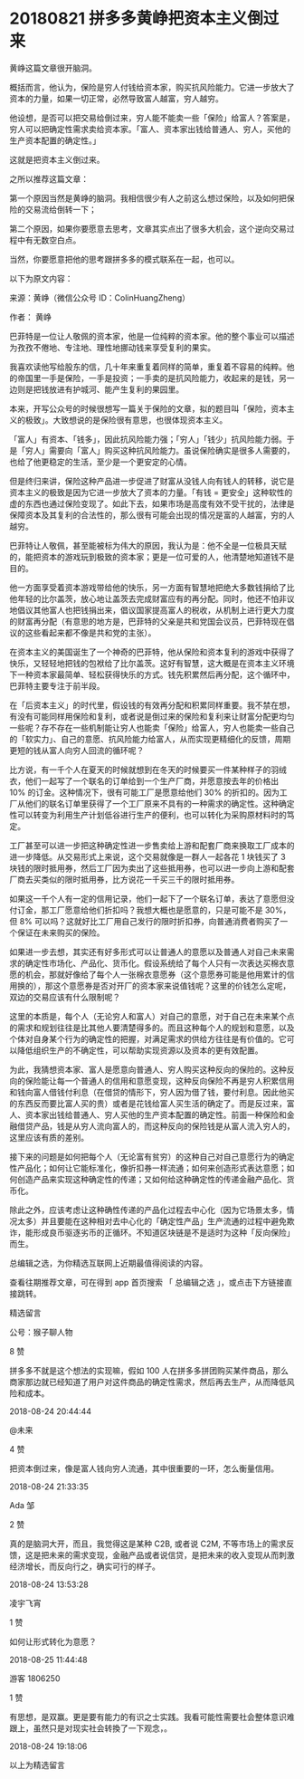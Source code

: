 # 20180821 拼多多黄峥把资本主义倒过来

黄峥这篇文章很开脑洞。

概括而言，他认为，保险是穷人付钱给资本家，购买抗风险能力。它进一步放大了资本的力量，如果一切正常，必然导致富人越富，穷人越穷。

他设想，是否可以把交易给倒过来，穷人能不能卖一些「保险」给富人？答案是，穷人可以把确定性需求卖给资本家。「富人、资本家出钱给普通人、穷人，买他的生产资本配置的确定性。」

这就是把资本主义倒过来。

之所以推荐这篇文章：

第一个原因当然是黄峥的脑洞。我相信很少有人之前这么想过保险，以及如何把保险的交易流给倒转一下；

第二个原因，如果你要愿意去思考，文章其实点出了很多大机会，这个逆向交易过程中有无数空白点。

当然，你要愿意把他的思考跟拼多多的模式联系在一起，也可以。

以下为原文内容：

来源：黄峥（微信公众号 ID：ColinHuangZheng）

作者： 黄峥

巴菲特是一位让人敬佩的资本家，他是一位纯粹的资本家。他的整个事业可以描述为孜孜不倦地、专注地、理性地挪动钱来享受复利的果实。

我喜欢读他写给股东的信，几十年来重复着同样的简单，重复着不容易的纯粹。他的帝国里一手是保险，一手是投资；一手卖的是抗风险能力，收起来的是钱，另一边则是把钱放进有护城河、能产生复利的果园里。

本来，开写公众号的时候很想写一篇关于保险的文章，拟的题目叫「保险，资本主义的极致」。大致想说的是保险很有意思，也很体现资本主义。

「富人」有资本、「钱多」，因此抗风险能力强；「穷人」「钱少」抗风险能力弱。于是「穷人」需要向「富人」购买这种抗风险能力。虽说保险确实是很多人需要的，也给了他更稳定的生活，至少是一个更安定的心情。

但是终归来讲，保险这种产品进一步促进了财富从没钱人向有钱人的转移，说它是资本主义的极致是因为它进一步放大了资本的力量。「有钱 = 更安全」这种软性的虚的东西也通过保险变现了。如此下去，如果市场是高度有效不受干扰的，法律是保障资本及其复利的合法性的，那么很有可能会出现的情况是富的人越富，穷的人越穷。

巴菲特让人敬佩，甚至能被标为伟大的原因，我认为是：他不全是一位极具天赋的，能把资本的游戏玩到极致的资本家；更是一位可爱的人，他清楚地知道钱不是目的。

他一方面享受着资本游戏带给他的快乐，另一方面有智慧地把绝大多数钱捐给了比他年轻的比尔盖茨，放心地让盖茨去完成财富应有的再分配。同时，他还不怕非议地倡议其他富人也把钱捐出来，倡议国家提高富人的税收，从机制上进行更大力度的财富再分配（有意思的地方是，巴菲特的父亲是共和党国会议员，巴菲特现在倡议的这些看起来都不像是共和党的主张）。

在资本主义的美国诞生了一个神奇的巴菲特，他从保险和资本复利的游戏中获得了快乐，又轻轻地把钱的包袱给了比尔盖茨。这好有智慧，这大概是在资本主义环境下一种资本家最简单、轻松获得快乐的方式。钱先积累然后再分配，这个循环中，巴菲特主要专注于前半段。

在「后资本主义」的时代里，假设钱的有效再分配和积累同样重要。我不禁在想，有没有可能同样用保险和复利，或者说是倒过来的保险和复利来让财富分配更均匀一些呢？存不存在一些机制能让穷人也能卖「保险」给富人，穷人也能卖一些自己的「软实力」、自己的意愿、抗风险能力给富人，从而实现更精细化的反馈，周期更短的钱从富人向穷人回流的循环呢？

比方说，有一千个人在夏天的时候就想到在冬天的时候要买一件某种样子的羽绒衣，他们一起写了一个联名的订单给到一个生产厂商，并愿意按去年的价格出 10% 的订金。这种情况下，很有可能工厂是愿意给他们 30% 的折扣的。因为工厂从他们的联名订单里获得了一个工厂原来不具有的一种需求的确定性。这种确定性可以转变为利用生产计划低谷进行生产的便利，也可以转化为采购原材料时的笃定。

工厂甚至可以进一步把这种确定性进一步售卖给上游和配套厂商来换取工厂成本的进一步降低。从交易形式上来说，这个交易就像是一群人一起各花 1 块钱买了 3 块钱的限时抵用券，然后工厂因为卖出了这些抵用券，也可以进一步向上游和配套厂商去买类似的限时抵用券，比方说花一千买三千的限时抵用券。

如果这一千个人有一定的信用记录，他们一起下了一个联名订单，表达了意愿但没付订金，那工厂愿意给他们折扣吗？我想大概也是愿意的，只是可能不是 30%，但 8% 可以吗？这就好比工厂用自己发行的限时折扣券，向普通消费者购买了一个保证在未来购买的保险。

如果进一步去想，其实还有好多形式可以让普通人的意愿以及普通人对自己未来需求的确定性市场化、产品化、货币化。假设系统给了每个人只有一次表达买棉衣意愿的机会，那就好像给了每个人一张棉衣意愿券（这个意愿券可能是他用累计的信用换的），那这个意愿券是否对开厂的资本家来说值钱呢？这里的价钱怎么定呢，双边的交易应该有什么限制呢？

这里的本质是，每个人（无论穷人和富人）对自己的意愿，对于自己在未来某个点的需求和规划往往是比其他人要清楚得多的。而且这种每个人的规划和意愿，以及个体对自身某个行为的确定性的把握，对满足需求的供给方往往是有价值的。它可以降低组织生产的不确定性，可以帮助实现资源以及资本的更有效配置。

为此，我猜想资本家、富人是愿意向普通人、穷人购买这种反向的保险的。这种反向的保险能让每一个普通人的信用和意愿变现，这种反向保险不再是穷人积累信用和钱向富人借钱付利息（在借贷的情形下，穷人因为借了钱，要付利息。因此他买的东西反而要比富人买的贵）或者是花钱给富人买生活的确定了。而是反过来，富人、资本家出钱给普通人、穷人买他的生产资本配置的确定性。前面一种保险和金融借贷产品，钱是从穷人流向富人的，而这种反向的保险钱是从富人流入穷人的，这里应该有质的差别。

接下来的问题是如何把每个人（无论富有贫穷）的这种自己对自己意愿行为的确定性产品化；如何让它能标准化，像折扣券一样流通；如何来创造形式表达意愿；如何创造产品来实现这种确定性的传递；又如何给这种确定性的传递金融产品化、货币化。

除此之外，应该考虑让这种确性传递的产品化过程去中心化（因为它场景太多，情况太多）并且要能在这种相对去中心化的「确定性产品」生产流通的过程中避免欺诈，能形成良币驱逐劣币的正循环。不知道区块链是不是适时为这种「反向保险」而生。

总编辑之选，为你精选互联网上近期最值得阅读的内容。

查看往期推荐文章，可在得到 app 首页搜索 「 总编辑之选 」，或点击下方链接直接跳转。

精选留言

公号：猴子聊人物

8 赞

拼多多不就是这个想法的实现嘛，假如 100 人在拼多多拼团购买某件商品，那么商家那边就已经知道了用户对这件商品的确定性需求，然后再去生产，从而降低风险和成本。

2018-08-24 20:44:44


@未来

4 赞

把资本倒过来，像是富人钱向穷人流通，其中很重要的一环，怎么衡量信用。

2018-08-24 21:33:35


Ada 邹

2 赞

真的是脑洞大开，而且，我觉得这是某种 C2B, 或者说 C2M, 不等市场上的需求反馈，这是把未来的需求变现，金融产品或者说信贷，是把未来的收入变现从而刺激经济增长，而反向行之，确实可行的样子。

2018-08-24 13:53:28


凌宇飞宵

1 赞

如何让形式转化为意愿？

2018-08-25 11:44:48


游客 1806250

1 赞

有思想，是双赢。更是要有能力的有识之士实践。我看可能性需要社会整体意识难跟上，虽然只是对现实社会转換了一下观念，。

2018-08-24 19:18:06


以上为精选留言

